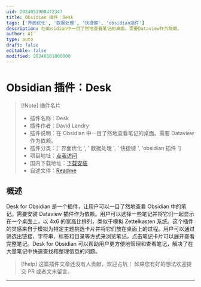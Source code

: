 ```yaml
---
uid: 2024052908472347
title: Obsidian 插件：Desk
tags: ['界面优化', '数据处理', '快捷键', 'obsidian插件']
description: 在Obsidian中一目了然地查看笔记的桌面。需要Dataview作为依赖。
author: AI
type: auto
draft: false
editable: false
modified: 20240101000000
---
```


# Obsidian 插件：Desk

> [!Note] 插件名片
> - 插件名称：Desk
> - 插件作者：David Landry
> - 插件说明：在 Obsidian 中一目了然地查看笔记的桌面。需要 Dataview 作为依赖。
> - 插件分类：[' 界面优化 ', ' 数据处理 ', ' 快捷键 ', 'obsidian 插件 ']
> - 项目地址：[点我访问](https://github.com/davidlandry93/obsidian-desk)
> - 国内下载地址：[下载安装](https://pkmer.cn/products/plugin/pluginMarket/?desk)
> - 自述文件：[Readme](https://ghproxy.net/https://raw.githubusercontent.com/davidlandry93/obsidian-desk/master/README.md)

## 概述

Desk for Obsidian 是一个插件，让用户可以一目了然地查看 Obsidian 中的笔记。需要安装 Dataview 插件作为依赖。用户可以选择一些笔记并将它们一起显示在一个桌面上，以 4x6 的宽高比排列，类似于模拟 Zettelkasten 系统。这个插件的灵感来自于模拟为特定主题挑选卡片并将它们放在桌面上的过程。用户可以通过筛选出链接、字符串、标签和目录等方式来浏览笔记，点击笔记卡片可以展开查看完整笔记。Desk for Obsidian 可以帮助用户更方便地管理和查看笔记，解决了在大量笔记中快速查找和整理信息的问题。

> [!help]
> 这篇插件文章还没有人贡献，欢迎占坑！
> 如果您有好的想法欢迎提交 PR 或者文末留言。

---



